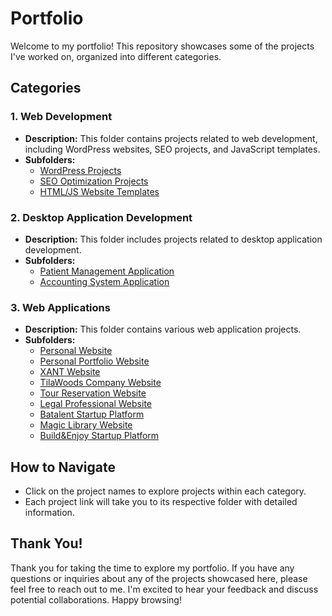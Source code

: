# Portfolio

Welcome to my portfolio! This repository showcases some of the projects I've worked on, organized into different categories.

## Categories

### 1. Web Development

- **Description:** This folder contains projects related to web development, including WordPress websites, SEO projects, and JavaScript templates.
- **Subfolders:**
  - [WordPress Projects](./01.WebDevelopment/01.WordPress)
  - [SEO Optimization Projects](./01.WebDevelopment/02.SEO)
  - [HTML/JS Website Templates](./01.WebDevelopment/03.Template)

### 2. Desktop Application Development

- **Description:** This folder includes projects related to desktop application development.
- **Subfolders:**
  - [Patient Management Application](./02.DesktopApplicationDevelopment/01.PatientManagementApplication)
  - [Accounting System Application](./02.DesktopApplicationDevelopment/02.AccountingSystemApplication)

### 3. Web Applications

- **Description:** This folder contains various web application projects.
- **Subfolders:**
  - [Personal Website](./03.WebApplications/01.PersonalWebsite)
  - [Personal Portfolio Website](./03.WebApplications/02.PersonalPortfolioWebsite)
  - [XANT Website](./03.WebApplications/03.XANTWebsite)
  - [TilaWoods Company Website](./03.WebApplications/04.TilaWoodsCompanyWebsite)
  - [Tour Reservation Website](./03.WebApplications/05.TourReservationWebsite)
  - [Legal Professional Website](./03.WebApplications/06.LegalProfessionalWebsite)
  - [Batalent Startup Platform](./03.WebApplications/07.BatalentStartupPlatform)
  - [Magic Library Website](./03.WebApplications/08.MagicLibraryWebsite)
  - [Build&Enjoy Startup Platform](./03.WebApplications/09.BuildAndEnjoyStartupPlatform)

## How to Navigate

- Click on the project names to explore projects within each category.
- Each project link will take you to its respective folder with detailed information.

## Thank You!

Thank you for taking the time to explore my portfolio. If you have any questions or inquiries about any of the projects showcased here, please feel free to reach out to me. I'm excited to hear your feedback and discuss potential collaborations. Happy browsing!
